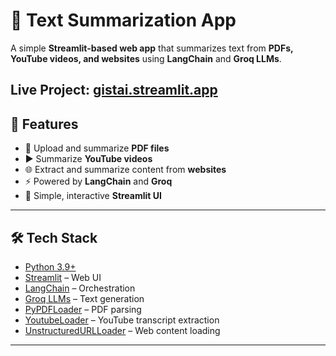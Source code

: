# 📝 Text Summarization App

A simple **Streamlit-based web app** that summarizes text from **PDFs, YouTube videos, and websites** using **LangChain** and **Groq LLMs**.  

**Live Project**: [gistai.streamlit.app](https://gistai.streamlit.app)
---

## 🚀 Features
- 📄 Upload and summarize **PDF files**
- ▶️ Summarize **YouTube videos**
- 🌐 Extract and summarize content from **websites**
- ⚡ Powered by **LangChain** and **Groq**
- 🎨 Simple, interactive **Streamlit UI**

---

## 🛠️ Tech Stack
- [Python 3.9+](https://www.python.org/)
- [Streamlit](https://streamlit.io/) – Web UI
- [LangChain](https://www.langchain.com/) – Orchestration
- [Groq LLMs](https://groq.com/) – Text generation
- [PyPDFLoader](https://python.langchain.com/docs/integrations/document_loaders/pdf) – PDF parsing
- [YoutubeLoader](https://python.langchain.com/docs/integrations/document_loaders/youtube) – YouTube transcript extraction
- [UnstructuredURLLoader](https://python.langchain.com/docs/integrations/document_loaders/url) – Web content loading

---


